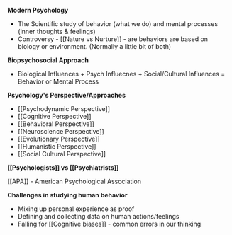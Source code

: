 **Modern Psychology**
- The Scientific study of behavior (what we do) and mental processes (inner thoughts & feelings)
- Controversy - [[Nature vs Nurture]] - are behaviors are based on biology or environment. (Normally a little bit of both)

**Biopsychosocial Approach**
- Biological Influences + Psych Influecnes + Social/Cultural Influences = Behavior or Mental Process

**Psychology's Perspective/Approaches**
- [[Psychodynamic Perspective]]
- [[Cognitive Perspective]]
- [[Behavioral Perspective]]
- [[Neuroscience Perspective]]
- [[Evolutionary Perspective]]
- [[Humanistic Perspective]]
- [[Social Cultural Perspective]]

**[[Psychologists]] vs [[Psychiatrists]]**

[[APA]] - American Psychological Association

**Challenges in studying human behavior**
- Mixing up personal experience as proof
- Defining and collecting data on human actions/feelings
- Falling for [[Cognitive biases]] - common errors in our thinking

